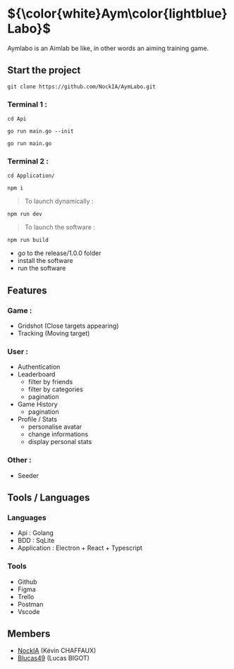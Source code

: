 # ${\color{white}Aym\color{lightblue}Labo}$

Aymlabo is an Aimlab be like, in other words an aiming training game.

## Start the project
```
git clone https://github.com/NockIA/AymLabo.git
```

### Terminal 1 :
```
cd Api
```
```
go run main.go --init
```
```
go run main.go
```

### Terminal 2 :
```
cd Application/
```
```
npm i
```

> To launch dynamically :

```
npm run dev
```

> To launch the software :

```
npm run build
```
 - go to the release/1.0.0 folder 
 - install the software  
 - run the software
 
 ## Features
 ### Game :
 - Gridshot (Close targets appearing)
 - Tracking (Moving target)
 ### User :
 - Authentication
 - Leaderboard
	 - filter by friends
	 - filter by categories
	 - pagination
 - Game History
   	 - pagination
 - Profile / Stats
	 - personalise avatar
	 - change informations
	 - display personal stats
 ### Other :
 - Seeder

## Tools / Languages
### Languages
- Api : Golang
- BDD : SqLite
- Application : Electron + React + Typescript
### Tools
- Github
- Figma
- Trello
- Postman
- Vscode

## Members

- [NockIA](https://github.com/NockIA)  (Kévin CHAFFAUX)
- [Blucas49](https://github.com/BLucas49) (Lucas BIGOT)
